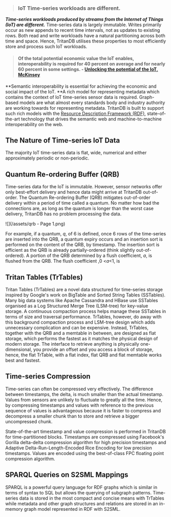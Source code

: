 > ### IoT Time-series workloads are different.

_**Time-series workloads produced by streams from the Internet of Things \(IoT\) are different.**_ Time-series data is largely immutable. Writes primarily occur as new appends to recent time intervals, not as updates to existing rows. Both read and write workloads have a natural partitioning across both time and space. Hence, TritanDB utilises these properties to most efficiently store and process such IoT workloads.

> #### Of the total potential economic value the IoT enables, interoperability is required for 40 percent on average and for nearly 60 percent in some settings. - [Unlocking the potential of the IoT, McKinsey](http://www.mckinsey.com/business-functions/digital-mckinsey/our-insights/the-internet-of-things-the-value-of-digitizing-the-physical-world)

**Semantic interoperability is essential for achieving the economic and social impact of the IoT. **A rich model for representing metadata which contains the context of IoT time-series sensor data is required. Graph-based models are what almost every standards body and industry authority are working towards for representing metadata. TritanDB is built to support such rich models with the [Resource Description Framework \(RDF\)](https://www.w3.org/RDF/), state-of-the-art technology that drives the semantic web and machine-to-machine interoperability on the web.

## The Nature of Time-series IoT Data

The majority IoT time-series data is flat, wide, numerical and either approximately periodic or non-periodic.

## Quantum Re-ordering Buffer \(QRB\)

Time-series data for the IoT is immutable. However, sensor networks offer only best-effort delivery and hence data might arrive at TritanDB out-of-order. The Quantum Re-ordering Buffer \(QRB\) mitigates out-of-order delivery within a period of time called a quantum. No matter how bad the connections are, as long as the quantum is longer than the worst case delivery, TritanDB has no problem processing the data.

![](/assets/qrb - Page 1.png)

For example, if a quantum, _q_, of 6 is defined, once 6 rows of the time-series are inserted into the QRB, a quantum expiry occurs and an insertion sort is performed on the content of the QRB, by timestamp. The insertion sort is efficient as the QRB is already partially-ordered (think slightly out-of-ordered). A portion of the QRB determined by a flush coefficient, _a_, is flushed from the QRB. The flush coefficient ,0 <_a_<1, is 

## Tritan Tables \(TrTables\)

Tritan Tables \(TrTables\) are a novel data structured for time-series storage inspired by Google's work on BigTable and Sorted String Tables \(SSTables\). Many big data systems like Apache Cassandra and HBase use SSTables organised as a Log Structured Merge Tree \(LSM-tree\) for key-value storage. A continuous compaction process helps manage these SSTables in terms of size and traversal performance. TrTables, however, do away with this background compaction process and LSM-tree design which adds unnecessary complication and can be expensive. Instead, TrTables, together with the QRB and a memtable in between, are designed as flat storage, which performs the fastest as it matches the physical design of modern storage. The interface to retrieve anything is physically one-dimensional, you provide an offset and you access a block of storage, hence, the flat TrTable, with a flat index, flat QRB and flat memtable works best and fastest.

## Time-series Compression

Time-series can often be compressed very effectively. The difference between timestamps, the delta, is much smaller than the actual timestamp. Values from sensors are unlikely to fluctuate to greatly all the time. Hence, by compressing timestamps and values with reference to the previous sequence of values is advantageous because it is faster to compress and decompress a smaller chunk than to store and retrieve a bigger uncompressed chunk.

State-of-the-art timestamp and value compression is performed in TritanDB for time-partitioned blocks. Timestamps are compressed using Facebook's Gorilla delta-delta compression algorithm for high precision timestamps and Adaptive Delta-Run-Length-Encoded Rice Encoding for low precision timestamps. Values are encoded using the best-of-class FPC floating point compression algorithm.

## SPARQL Queries on S2SML Mappings

SPARQL is a powerful query language for RDF graphs which is similar in terms of syntax to SQL but allows the querying of subgraph patterns. Time-series data is stored in the most compact and concise means with TrTables while metadata and other graph structures and relations are stored in an in-memory graph model represented in RDF with S2SML.

